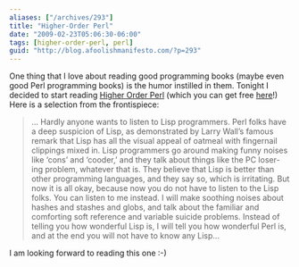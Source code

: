 ```yaml
---
aliases: ["/archives/293"]
title: "Higher-Order Perl"
date: "2009-02-23T05:06:30-06:00"
tags: [higher-order-perl, perl]
guid: "http://blog.afoolishmanifesto.com/?p=293"
---
```

One thing that I love about reading good programming books (maybe even good Perl programming books) is the humor instilled in them. Tonight I decided to start reading [Higher Order Perl](http://amazon.com/dp/1558607013/) (which you can get free [here](http://hop.perl.plover.com/book/)!) Here is a selection from the frontispiece:

> ... Hardly anyone wants to listen to Lisp programmers. Perl folks have a deep suspicion of Lisp, as demonstrated by Larry Wall’s famous remark that Lisp has all the visual appeal of oatmeal with fingernail clippings mixed in. Lisp programmers go around making funny noises like ‘cons’ and ‘cooder,’ and they talk about things like the PC loser-ing problem, whatever that is. They believe that Lisp is better than other programming languages, and they say so, which is irritating. But now it is all okay, because now you do not have to listen to the Lisp folks. You can listen to me instead. I will make soothing noises about hashes and stashes and globs, and talk about the familiar and comforting soft reference and variable suicide problems. Instead of telling you how wonderful Lisp is, I will tell you how wonderful Perl is, and at the end you will not have to know any Lisp...

I am looking forward to reading this one :-)
